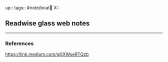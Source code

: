 up::
tags:: #note/boat🚤 
X:: 

## Readwise glass web notes



---

### References

https://link.medium.com/gGXWseRTQzb